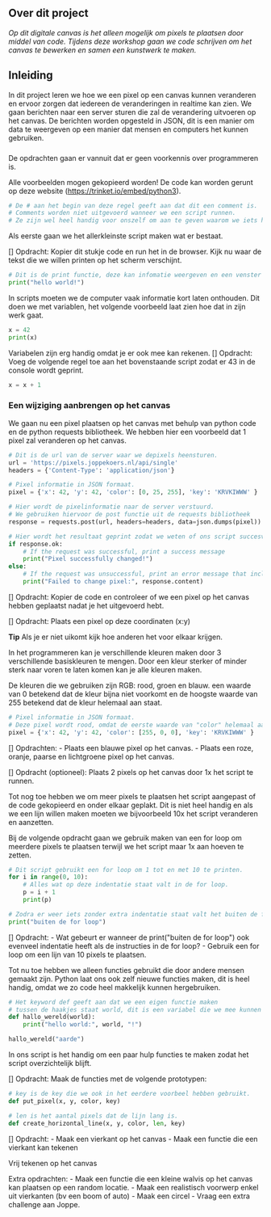 ## Over dit project
*Op dit digitale canvas is het alleen mogelijk om pixels te plaatsen door middel van code.*
*Tijdens deze workshop gaan we code schrijven om het canvas te bewerken en samen een kunstwerk te maken.*

## Inleiding
In dit project leren we hoe we een pixel op een canvas kunnen veranderen en ervoor zorgen dat iedereen de veranderingen in realtime kan zien.
We gaan berichten naar een server sturen die zal de verandering uitvoeren op het canvas.
De berichten worden opgesteld in JSON, dit is een manier om data te weergeven op een manier dat mensen en computers het kunnen gebruiken.

###
De opdrachten gaan er vannuit dat er geen voorkennis over programmeren is.

Alle voorbeelden mogen gekopieerd worden!
De code kan worden gerunt op deze website (https://trinket.io/embed/python3).

```python
# De # aan het begin van deze regel geeft aan dat dit een comment is.
# Comments worden niet uitgevoerd wanneer we een script runnen.
# Ze zijn wel heel handig voor onszelf om aan te geven waarom we iets hebben gedaan!
```

Als eerste gaan we het allerkleinste script maken wat er bestaat.

[] Opdracht:
    Kopier dit stukje code en run het in de browser.
    Kijk nu waar de tekst die we willen printen op het scherm verschijnt.
```python
# Dit is de print functie, deze kan infomatie weergeven en een venster wat wij de console noemen.
print("hello world!")
```

In scripts moeten we de computer vaak informatie kort laten onthouden.
Dit doen we met variablen, het volgende voorbeeld laat zien hoe dat in zijn werk gaat.
```python
x = 42
print(x)
```

Variabelen zijn erg handig omdat je er ook mee kan rekenen.
[] Opdracht:
    Voeg de volgende regel toe aan het bovenstaande script zodat er 43 in de console wordt geprint.
```python
x = x + 1
```

### Een wijziging aanbrengen op het canvas
We gaan nu een pixel plaatsen op het canvas met behulp van python code en de python requests bibliotheek.
We hebben hier een voorbeeld dat 1 pixel zal veranderen op het canvas.

```python
# Dit is de url van de server waar we depixels heensturen.
url = 'https://pixels.joppekoers.nl/api/single'
headers = {'Content-Type': 'application/json'}

# Pixel informatie in JSON formaat.
pixel = {'x': 42, 'y': 42, 'color': [0, 25, 255], 'key': 'KRVKIWWW' }

# Hier wordt de pixelinformatie naar de server verstuurd.
# We gebruiken hiervoor de post functie uit de requests bibliotheek
response = requests.post(url, headers=headers, data=json.dumps(pixel))

# Hier wordt het resultaat geprint zodat we weten of ons script succesvol is uitgevoerd.
if response.ok:
    # If the request was successful, print a success message
    print("Pixel successfully changed!")
else:
    # If the request was unsuccessful, print an error message that includes the HTTP status code
    print("Failed to change pixel:", response.content)
```

[] Opdracht:
    Kopier de code en controleer of we een pixel op het canvas hebben geplaatst nadat je het uitgevoerd hebt.

[] Opdracht:
    Plaats een pixel op deze coordinaten (x:y)

**Tip** Als je er niet uikomt kijk hoe anderen het voor elkaar krijgen.

In het programmeren kan je verschillende kleuren maken door 3 verschillende basiskleuren te mengen. Door een kleur sterker of minder sterk naar voren te laten komen kan je alle kleuren maken.

De kleuren die we gebruiken zijn RGB: rood, groen en blauw.
een waarde van 0 betekend dat de kleur bijna niet voorkomt en de hoogste waarde van 255 betekend dat de kleur helemaal aan staat.

```python
# Pixel informatie in JSON formaat.
# Deze pixel wordt rood, omdat de eerste waarde van "color" helemaal aan staat en de rest helemaal uit staat.
pixel = {'x': 42, 'y': 42, 'color': [255, 0, 0], 'key': 'KRVKIWWW' }
```

[] Opdrachten:
    - Plaats een blauwe pixel op het canvas.
    - Plaats een roze, oranje, paarse en lichtgroene pixel op het canvas.

[] Opdracht (optioneel):
    Plaats 2 pixels op het canvas door 1x het script te runnen.

Tot nog toe hebben we om meer pixels te plaatsen het script aangepast of de code gekopieerd en onder elkaar geplakt.
Dit is niet heel handig en als we een lijn willen maken moeten we bijvoorbeeld 10x het script veranderen en aanzetten.

Bij de volgende opdracht gaan we gebruik maken van een for loop om meerdere pixels te plaatsen terwijl we het script maar 1x aan hoeven te zetten.

```python
# Dit script gebruikt een for loop om 1 tot en met 10 te printen.
for i in range(0, 10):
    # Alles wat op deze indentatie staat valt in de for loop.
    p = i + 1
    print(p)

# Zodra er weer iets zonder extra indentatie staat valt het buiten de for loop.
print("buiten de for loop")
```

[] Opdracht:
    - Wat gebeurt er wanneer de print("buiten de for loop") ook evenveel indentatie heeft als de instructies in de for loop?
    - Gebruik een for loop om een lijn van 10 pixels te plaatsen.

Tot nu toe hebben we alleen functies gebruikt die door andere mensen gemaakt zijn. Python laat ons ook zelf nieuwe functies maken, dit is heel handig, omdat we zo code heel makkelijk kunnen hergebruiken.

```python
# Het keyword def geeft aan dat we een eigen functie maken
# tussen de haakjes staat world, dit is een variabel die we mee kunnen geven die in de functie gebruikt kan worden.
def hallo_wereld(world):
    print("hello world:", world, "!")

hallo_wereld("aarde")
```

In ons script is het handig om een paar hulp functies te maken zodat het script overzichtelijk blijft.

[] Opdracht:
    Maak de functies met de volgende prototypen:
```python
# key is de key die we ook in het eerdere voorbeel hebben gebruikt.
def put_pixel(x, y, color, key)

# len is het aantal pixels dat de lijn lang is.
def create_horizontal_line(x, y, color, len, key)
```

[] Opdracht:
    - Maak een vierkant op het canvas
    - Maak een functie die een vierkant kan tekenen 

Vrij tekenen op het canvas

Extra opdrachten:
    - Maak een functie die een kleine walvis op het canvas kan plaatsen op een random locatie.
    - Maak een realistisch voorwerp enkel uit vierkanten (bv een boom of auto)
    - Maak een circel
    - Vraag een extra challenge aan Joppe.
